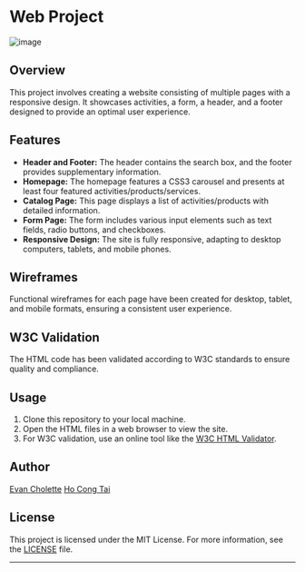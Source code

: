 # Web Project
![image](https://github.com/EchoCodeInk/HTML_CSS_Responsive_Project/assets/143127630/a7fdf2cb-af2b-4439-a435-b26e97feac54)

## Overview
This project involves creating a website consisting of multiple pages with a responsive design. It showcases activities, a form, a header, and a footer designed to provide an optimal user experience.

## Features
- **Header and Footer:** The header contains the search box, and the footer provides supplementary information.
- **Homepage:** The homepage features a CSS3 carousel and presents at least four featured activities/products/services.
- **Catalog Page:** This page displays a list of activities/products with detailed information.
- **Form Page:** The form includes various input elements such as text fields, radio buttons, and checkboxes.
- **Responsive Design:** The site is fully responsive, adapting to desktop computers, tablets, and mobile phones.

## Wireframes
Functional wireframes for each page have been created for desktop, tablet, and mobile formats, ensuring a consistent user experience.

## W3C Validation
The HTML code has been validated according to W3C standards to ensure quality and compliance.

## Usage
1. Clone this repository to your local machine.
2. Open the HTML files in a web browser to view the site.
3. For W3C validation, use an online tool like the [W3C HTML Validator](https://validator.w3.org/).

## Author
[Evan Cholette](https://github.com/EchoCodeInk)
[Ho Cong Tai](https://github.com/congtaiho)
## License
This project is licensed under the MIT License. For more information, see the [LICENSE](LICENSE) file.

---



